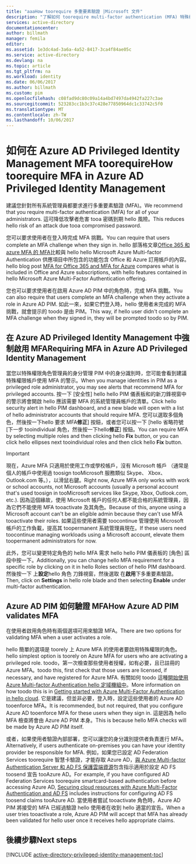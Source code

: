 ```yaml
---
title: "aaaHow toorequire 多重要素驗證 |Microsoft 文件"
description: "了解如何 toorequire multi-factor authentication (MFA) 特殊權限身分識別與 hello Azure Active Directory Privileged Identity Management 延伸模組。"
services: active-directory
documentationcenter: 
author: billmath
manager: femila
editor: 
ms.assetid: 1e3dc4ad-3a6a-4a52-8417-3ca4f84ae05c
ms.service: active-directory
ms.devlang: na
ms.topic: article
ms.tgt_pltfrm: na
ms.workload: identity
ms.date: 06/06/2017
ms.author: billmath
ms.custom: pim
ms.openlocfilehash: c08fad9dc80c09a14a4bd7497da4942fa227c3ae
ms.sourcegitcommit: 523283cc1b3c37c428e77850964dc1c33742c5f0
ms.translationtype: MT
ms.contentlocale: zh-TW
ms.lasthandoff: 10/06/2017
---
```

# <a name="how-toorequire-mfa-in-azure-ad-privileged-identity-management"></a><span data-ttu-id="31cbb-103">如何在 Azure AD Privileged Identity Management MFA toorequire</span><span class="sxs-lookup"><span data-stu-id="31cbb-103">How toorequire MFA in Azure AD Privileged Identity Management</span></span>
<span data-ttu-id="31cbb-104">建議您針對所有系統管理員都要求進行多重要素驗證 (MFA)。</span><span class="sxs-lookup"><span data-stu-id="31cbb-104">We recommend that you require multi-factor authentication (MFA) for all of your administrators.</span></span> <span data-ttu-id="31cbb-105">這可降低攻擊者危害 tooa 密碼到期 hello 風險。</span><span class="sxs-lookup"><span data-stu-id="31cbb-105">This reduces hello risk of an attack due tooa compromised password.</span></span>

<span data-ttu-id="31cbb-106">您可以要求使用者在登入時完成 MFA 挑戰。</span><span class="sxs-lookup"><span data-stu-id="31cbb-106">You can require that users complete an MFA challenge when they sign in.</span></span> <span data-ttu-id="31cbb-107">hello 部落格文章[Office 365 和 azure MFA 的 MFA](https://blogs.technet.microsoft.com/ad/2014/02/11/mfa-for-office-365-and-mfa-for-azure/)比較與 hello hello Microsoft Azure Multi-factor Authentication 供應項目中所包含的功能包含 Office 和 Azure 訂用帳戶的內容。</span><span class="sxs-lookup"><span data-stu-id="31cbb-107">hello blog post [MFA for Office 365 and MFA for Azure](https://blogs.technet.microsoft.com/ad/2014/02/11/mfa-for-office-365-and-mfa-for-azure/) compares what is included in Office and Azure subscriptions, with hello features contained in hello Microsoft Azure Multi-Factor Authentication offering.</span></span>

<span data-ttu-id="31cbb-108">您也可以要求使用者在啟用 Azure AD PIM 中的角色時，完成 MFA 挑戰。</span><span class="sxs-lookup"><span data-stu-id="31cbb-108">You can also require that users complete an MFA challenge when they activate a role in Azure AD PIM.</span></span> <span data-ttu-id="31cbb-109">如此一來，如果它們登入時，hello 使用者未完成的 MFA 挑戰，就會提示的 toodo 是由 PIM。</span><span class="sxs-lookup"><span data-stu-id="31cbb-109">This way, if hello user didn't complete an MFA challenge when they signed in, they will be prompted toodo so by PIM.</span></span>

## <a name="requiring-mfa-in-azure-ad-privileged-identity-management"></a><span data-ttu-id="31cbb-110">在 Azure AD Privileged Identity Management 中強制啟用 MFA</span><span class="sxs-lookup"><span data-stu-id="31cbb-110">Requiring MFA in Azure AD Privileged Identity Management</span></span>
<span data-ttu-id="31cbb-111">當您以特殊權限角色管理員的身分管理 PIM 中的身分識別時，您可能會看到建議特殊權限帳戶使用 MFA 的警示。</span><span class="sxs-lookup"><span data-stu-id="31cbb-111">When you manage identities in PIM as a privileged role administrator, you may see alerts that recommend MFA for privileged accounts.</span></span> <span data-ttu-id="31cbb-112">按一下 [安全性] hello hello PIM 儀表板和的新刀鋒視窗中的警示將會開啟 hello 應該需要 MFA 的系統管理員帳戶的清單。</span><span class="sxs-lookup"><span data-stu-id="31cbb-112">Click hello security alert in hello PIM dashboard, and a new blade will open with a list of hello administrator accounts that should require MFA.</span></span>  <span data-ttu-id="31cbb-113">您可以選取多個角色，然後按一下hello 要求 MFA**修正**] 按鈕，或者您可以按一下 [hello 省略符號 [下一步 tooindividual 角色，然後按一下hello**修正**] 按鈕。</span><span class="sxs-lookup"><span data-stu-id="31cbb-113">You can require MFA by selecting multiple roles and then clicking hello **Fix** button, or you can click hello ellipses next tooindividual roles and then click hello **Fix** button.</span></span>

> [!IMPORTANT]
> <span data-ttu-id="31cbb-114">現在，Azure MFA 只適用於使用工作或學校帳戶，沒有 Microsoft 帳戶 （通常是個人的帳戶中使用過 toosign tooMicrosoft 服務類似 Skype、 Xbox、 Outlook.com 等。），以滑鼠右鍵。</span><span class="sxs-lookup"><span data-stu-id="31cbb-114">Right now, Azure MFA only works with work or school accounts, not Microsoft accounts (usually a personal account that's used toosign in tooMicrosoft services like Skype, Xbox, Outlook.com, etc.).</span></span> <span data-ttu-id="31cbb-115">因為這個緣故，使用 Microsoft 帳戶的任何人都不能合格的系統管理員，因為它們不能使用 MFA tooactivate 及其角色。</span><span class="sxs-lookup"><span data-stu-id="31cbb-115">Because of this, anyone using a Microsoft account can't be an eligible admin because they can't use MFA tooactivate their roles.</span></span> <span data-ttu-id="31cbb-116">如果這些使用者需要 toocontinue 管理使用 Microsoft 帳戶的工作負載，提高其 toopermanent 系統管理員現在。</span><span class="sxs-lookup"><span data-stu-id="31cbb-116">If these users need toocontinue managing workloads using a Microsoft account, elevate them toopermanent administrators for now.</span></span>
> 
> 

<span data-ttu-id="31cbb-117">此外，您可以變更特定角色的 hello MFA 需求 hello hello PIM 儀表板的 [角色] 區段中按一下。</span><span class="sxs-lookup"><span data-stu-id="31cbb-117">Additionally, you can change hello MFA requirement for a specific role by clicking on it in hello Roles section of hello PIM dashboard.</span></span> <span data-ttu-id="31cbb-118">然後按一下 上**設定**hello 角色 刀鋒視窗，然後選取 在**啟用**下多重要素驗證。</span><span class="sxs-lookup"><span data-stu-id="31cbb-118">Then, click on **Settings** in hello role blade and then selecting **Enable** under multi-factor authentication.</span></span>

## <a name="how-azure-ad-pim-validates-mfa"></a><span data-ttu-id="31cbb-119">Azure AD PIM 如何驗證 MFA</span><span class="sxs-lookup"><span data-stu-id="31cbb-119">How Azure AD PIM validates MFA</span></span>
<span data-ttu-id="31cbb-120">在使用者啟用角色時有兩個選項可用來驗證 MFA。</span><span class="sxs-lookup"><span data-stu-id="31cbb-120">There are two options for validating MFA when a user activates a role.</span></span>

<span data-ttu-id="31cbb-121">hello 簡單的選項是 toorely 上 Azure MFA 的使用者要啟用特殊權限的角色。</span><span class="sxs-lookup"><span data-stu-id="31cbb-121">hello simplest option is toorely on Azure MFA for users who are activating a privileged role.</span></span> <span data-ttu-id="31cbb-122">toodo，第一次檢查那些使用者授權，如有必要，且已註冊的 Azure MFA。</span><span class="sxs-lookup"><span data-stu-id="31cbb-122">toodo this, first check that those users are licensed, if necessary, and have registered for Azure MFA.</span></span> <span data-ttu-id="31cbb-123">有關如何 toodo 這種[開始使用 Azure Multi-factor Authentication hello 定域機組中](../multi-factor-authentication/multi-factor-authentication-get-started-cloud.md)。</span><span class="sxs-lookup"><span data-stu-id="31cbb-123">More information on how toodo this is in [Getting started with Azure Multi-Factor Authentication in hello cloud](../multi-factor-authentication/multi-factor-authentication-get-started-cloud.md).</span></span> <span data-ttu-id="31cbb-124">它是建議，但並非必要，登入時，設定這些使用者的 Azure AD tooenforce MFA。</span><span class="sxs-lookup"><span data-stu-id="31cbb-124">It is recommended, but not required, that you configure Azure AD tooenforce MFA for these users when they sign in.</span></span> <span data-ttu-id="31cbb-125">這是因為 hello MFA 檢查將會由 Azure AD PIM 本身。</span><span class="sxs-lookup"><span data-stu-id="31cbb-125">This is because hello MFA checks will be made by Azure AD PIM itself.</span></span>

<span data-ttu-id="31cbb-126">或者，如果使用者驗證內部部署，您可以讓您的身分識別提供者負責進行 MFA。</span><span class="sxs-lookup"><span data-stu-id="31cbb-126">Alternatively, if users authenticate on-premises you can have your identity provider be responsible for MFA.</span></span> <span data-ttu-id="31cbb-127">例如，如果您已設定 AD Federation Services toorequire 智慧卡驗證，才能存取 Azure AD，[與 Azure Multi-factor Authentication Server 和 AD FS 保護雲端資源](../multi-factor-authentication/multi-factor-authentication-get-started-adfs-cloud.md)包含指示適用於設定 AD FS toosend 宣告 tooAzure AD。</span><span class="sxs-lookup"><span data-stu-id="31cbb-127">For example, if you have configured AD Federation Services toorequire smartcard-based authentication before accessing Azure AD, [Securing cloud resources with Azure Multi-Factor Authentication and AD FS](../multi-factor-authentication/multi-factor-authentication-get-started-adfs-cloud.md) includes instructions for configuring AD FS toosend claims tooAzure AD.</span></span> <span data-ttu-id="31cbb-128">當使用者嘗試 tooactivate 角色時，Azure AD PIM 將接受的 MFA 已經過驗證 hello 使用者在收到 hello 適當的宣告。</span><span class="sxs-lookup"><span data-stu-id="31cbb-128">When a user tries tooactivate a role, Azure AD PIM will accept that MFA has already been validated for hello user once it receives hello appropriate claims.</span></span>

<!--Every topic should have next steps and links toohello next logical set of content tookeep hello customer engaged-->
## <a name="next-steps"></a><span data-ttu-id="31cbb-129">後續步驟</span><span class="sxs-lookup"><span data-stu-id="31cbb-129">Next steps</span></span>
[!INCLUDE [active-directory-privileged-identity-management-toc](../../includes/active-directory-privileged-identity-management-toc.md)]

